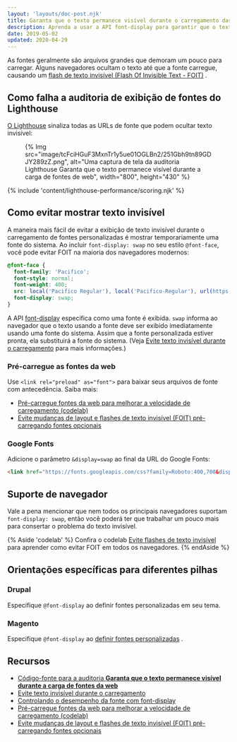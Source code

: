 ```yaml
---
layout: 'layouts/doc-post.njk'
title: Garanta que o texto permanece visível durante o carregamento das fontes web
description: Aprenda a usar a API font-display para garantir que o texto da sua página web estará sempre visível para seus usuários.
date: 2019-05-02
updated: 2020-04-29
---
```


As fontes geralmente são arquivos grandes que demoram um pouco para carregar. Alguns navegadores ocultam o texto até que a fonte carregue, causando um [flash de texto invisível (Flash Of Invisible Text - FOIT)](https://web.dev/avoid-invisible-text/) .

## Como falha a auditoria de exibição de fontes do Lighthouse

[O Lighthouse](https://developers.google.com/web/tools/lighthouse/) sinaliza todas as URLs de fonte que podem ocultar texto invisível:

<figure>   {% Img src="image/tcFciHGuF3MxnTr1y5ue01OGLBn2/251Gbh9tn89GDJY289zZ.png", alt="Uma captura de tela da auditoria Lighthouse Garanta que o texto permanece visível durante a carga de fontes de web", width="800", height="430" %}</figure>

{% include 'content/lighthouse-performance/scoring.njk' %}

## Como evitar mostrar texto invisível

A maneira mais fácil de evitar a exibição de texto invisível durante o carregamento de fontes personalizadas é mostrar temporariamente uma fonte do sistema. Ao incluir `font-display: swap` no seu estilo `@font-face`, você pode evitar FOIT na maioria dos navegadores modernos:

```css
@font-face {
  font-family: 'Pacifico';
  font-style: normal;
  font-weight: 400;
  src: local('Pacifico Regular'), local('Pacifico-Regular'), url(https://fonts.gstatic.com/s/pacifico/v12/FwZY7-Qmy14u9lezJ-6H6MmBp0u-.woff2) format('woff2');
  font-display: swap;
}
```

A API [font-display](https://developer.mozilla.org/docs/Web/CSS/@font-face/font-display) especifica como uma fonte é exibida. `swap` informa ao navegador que o texto usando a fonte deve ser exibido imediatamente usando uma fonte do sistema. Assim que a fonte personalizada estiver pronta, ela substituirá a fonte do sistema. (Veja [Evite texto invisível durante o carregamento](https://web.dev/avoid-invisible-text/) para mais informações.)

### Pré-carregue as fontes da web

Use `<link rel="preload" as="font">` para baixar seus arquivos de fonte com antecedência. Saiba mais:

- [Pré-carregue fontes da web para melhorar a velocidade de carregamento (codelab)](https://web.dev/codelab-preload-web-fonts/)
- [Evite mudanças de layout e flashes de texto invisível (FOIT) pré-carregando fontes opcionais](https://web.dev/preload-optional-fonts/)

### Google Fonts

Adicione o <a>parâmetro</a> <code>&amp;display=swap</code> ao final da URL do Google Fonts:

```html
<link href="https://fonts.googleapis.com/css?family=Roboto:400,700&display=swap" rel="stylesheet">
```

## Suporte de navegador

Vale a pena mencionar que nem todos os principais navegadores suportam `font-display: swap`, então você poderá ter que trabalhar um pouco mais para consertar o problema do texto invisível.

{% Aside 'codelab' %} Confira o codelab [Evite flashes de texto invisível](https://web.dev/codelab-avoid-invisible-text) para aprender como evitar FOIT em todos os navegadores. {% endAside %}

## Orientações específicas para diferentes pilhas

### Drupal

Especifique `@font-display` ao definir fontes personalizadas em seu tema.

### Magento

Especifique `@font-display` ao [definir fontes personalizadas](https://devdocs.magento.com/guides/v2.3/frontend-dev-guide/css-topics/using-fonts.html) .

## Recursos

- [Código-fonte para a auditoria **Garanta que o texto permanece visível durante a carga de fontes da web**](https://github.com/GoogleChrome/lighthouse/blob/master/lighthouse-core/audits/font-display.js)
- [Evite texto invisível durante o carregamento](https://web.dev/avoid-invisible-text/)
- [Controlando o desempenho da fonte com font-display](https://developers.google.com/web/updates/2016/02/font-display)
- [Pré-carregue fontes da web para melhorar a velocidade de carregamento (codelab)](https://web.dev/codelab-preload-web-fonts/)
- [Evite mudanças de layout e flashes de texto invisível (FOIT) pré-carregando fontes opcionais](https://web.dev/preload-optional-fonts/)
